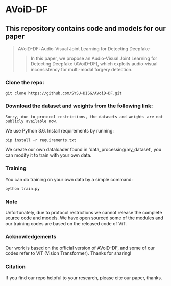 # AVoiD-DF
## This repository contains code and models for our paper
> AVoiD-DF: Audio-Visual Joint Learning for Detecting Deepfake
> > In this paper, we propose an Audio-Visual Joint Learning for Detecting Deepfake (AVoiD-DF), which exploits audio-visual inconsistency for multi-modal forgery detection.

### Clone the repo:
```
git clone https://github.com/SYSU-DISG/AVoiD-DF.git
```

### Download the dataset and weights from the following link:
```
Sorry, due to protocol restrictions, the datasets and weights are not publicly available now.
```

We use Python 3.6. Install requirements by running:
```
pip install -r requirements.txt
```

We create our own dataloader found in 'data_processing/my_dataset', you can modify it to train with your own data.

### Training

You can do training on your own data by a simple command:
```
python train.py
```
### Note

Unfortunately, due to protocol restrictions we cannot release the complete source code and models. We have open sourced some of the modules and our training codes are based on the released code of ViT.

### Acknowledgements

Our work is based on the official version of AVoiD-DF, and some of our codes refer to ViT (Vision Transformer). Thanks for sharing!

### Citation

If you find our repo helpful to your research, please cite our paper, thanks.
